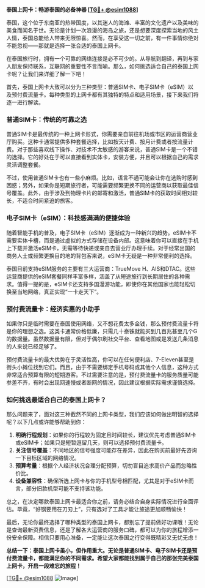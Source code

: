 **泰国上网卡：畅游泰国的必备神器 [[TG💪+ @esim1088](https://t.me/s/esim1088)]**

泰国，这个位于东南亚的热带国度，以其迷人的海滩、丰富的文化遗产以及美味的美食而闻名于世。无论是计划一次浪漫的海岛之旅，还是想要深度探索当地的风土人情，泰国总能给人带来无限惊喜。然而，在享受这一切之前，有一件事情你绝对不能忽视——那就是选择一张合适的泰国上网卡。

在泰国旅行时，拥有一个可靠的网络连接是必不可少的。从导航到翻译，再到与家人朋友保持联系，互联网的重要性不言而喻。那么，如何挑选适合自己的泰国上网卡呢？让我们来详细了解一下吧！

首先，泰国上网卡大致可以分为三种类型：普通SIM卡、电子SIM卡（eSIM）以及预付费流量卡。每种类型的上网卡都有其独特的特点和适用场景，接下来我们将逐一进行解读。

### 普通SIM卡：传统的可靠之选

普通SIM卡是最传统的一种上网卡形式，你需要亲自前往机场或市区的运营商营业厅购买。这种卡通常提供多种套餐选择，比如按天计费、按月计费或者按流量计费。对于那些喜欢线下操作、对技术不太敏感的游客来说，普通SIM卡是一个不错的选择。它的好处在于可以直接看到实体卡，安装方便，并且可以根据自己的需求灵活调整套餐。

不过，使用普通SIM卡也有一些小麻烦。比如，语言不通可能会让你在选购时感到困惑；另外，如果你是短期旅行者，可能需要频繁更换不同的运营商以获取最佳信号覆盖。此外，由于涉及到物理卡片的邮寄和激活，普通SIM卡的获取时间相对较长，不适合时间紧迫的旅客。

### 电子SIM卡（eSIM）：科技感满满的便捷体验

随着智能手机的普及，电子SIM卡（eSIM）逐渐成为一种新兴的趋势。eSIM卡不需要实体卡槽，而是通过虚拟的方式存储在设备内部。这意味着你可以直接在手机上下载并激活eSIM卡，无需等待快递或亲自去营业厅办理手续。对于经常出国的商务人士或频繁更换目的地的背包客来说，eSIM卡无疑是一种非常便利的选择。

泰国目前支持eSIM服务的主要有三大运营商：TrueMove H、AIS和DTAC。这些运营商提供的eSIM套餐同样丰富多样，涵盖了从短途旅行到长期居住的各种需求。值得一提的是，eSIM卡还支持多国漫游功能，即使你在其他国家也能轻松切换至当地网络，真正实现“一卡走天下”。

### 预付费流量卡：经济实惠的小助手

如果你只是临时需要在泰国使用网络，又不想花费太多金钱，那么预付费流量卡将是你的理想之选。这类卡通常价格低廉，只需几十泰铢就能买到几百兆甚至几个G的数据量。虽然数据量有限，但对于偶尔刷社交平台、查看地图或是发送几条消息的人来说已经足够了。

预付费流量卡的最大优势在于灵活性高，你可以在任何便利店、7-Eleven甚至是街头小摊位找到它们。而且，由于不需要绑定手机号码或其他个人信息，这种方式非常适合预算有限的短期游客。不过需要注意的是，预付费流量卡的服务质量可能参差不齐，有时会出现网速慢或者断网的情况，因此建议根据实际需求谨慎选择。

### 如何挑选最适合自己的泰国上网卡？

那么问题来了，面对这三种截然不同的上网卡类型，我们应该如何做出明智的选择呢？以下几点或许能够帮助到你：

1. **明确行程规划**：如果你的行程较为固定且时间较长，建议优先考虑普通SIM卡或eSIM卡；如果只是短暂逗留几天，则可以选择预付费流量卡。
2. **关注信号覆盖**：不同地区的信号强度可能存在差异，因此在购买前最好先咨询一下目标区域的网络情况。
3. **预算考量**：根据个人经济状况合理分配预算，切勿盲目追求高价产品而忽略性价比。
4. **设备兼容性**：确保所选上网卡与你的手机型号相匹配，尤其是对于eSIM卡而言，部分旧款机型可能不支持该功能。

总之，在决定哪款泰国上网卡最适合你之前，请务必结合自身实际情况进行全面评估。毕竟，“好钢要用在刀刃上”，只有选对了工具才能让旅途更加顺畅愉快！

最后，无论你最终选择了哪种类型的泰国上网卡，都别忘了提前做好功课哦！无论是查询最新资费信息，还是了解各大运营商的服务口碑，都可以为你的旅程增添一份安全保障。相信只要用心准备，一定能让这次泰国之行变得既精彩又无忧无虑！

**总结一下：泰国上网卡虽小，但作用重大。无论是普通SIM卡、电子SIM卡还是预付费流量卡，都能满足你的不同需求。希望大家都能找到属于自己的那张完美泰国上网卡，开启一段难忘的旅程！**

[[TG💪+ @esim1088](https://t.me/s/esim1088) ![Image](https://i.postimg.cc/4NQfJmqS/Snipaste-2025-05-13-00-14-12.png)]